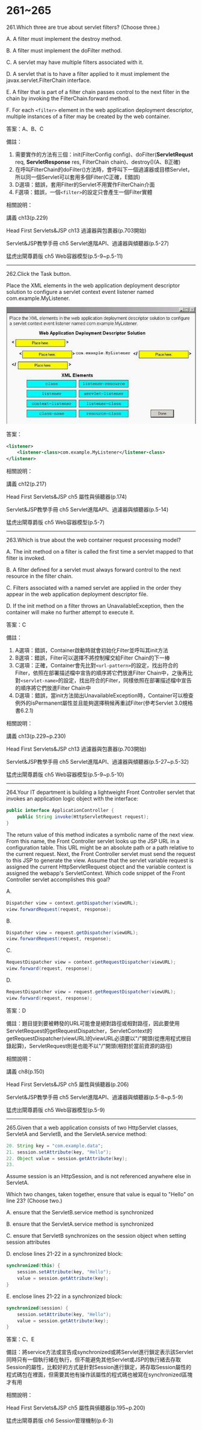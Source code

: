 261~265
========================

261.Which three are true about servlet filters? (Choose three.)

A.   A filter must implement the destroy method. 

B.   A filter must implement the doFilter method. 

C.   A servlet may have multiple filters associated with it. 

D.   A servlet that is to have a filter applied to it must implement the javax.servlet.FilterChain interface. 

E.   A filter that is part of a filter chain passes control to the next filter in the chain by invoking the FilterChain.forward method. 

F.   For each `<filter>` element in the web application deployment descriptor, multiple instances of a filter may be created by the web container.

<!--sec data-title="解析" data-id="section261_2" data-collapse=true ces-->
答案：A、B、C

備註：

1. 需要實作的方法有三個：init(FilterConfig config)、doFilter(**ServletRequst** req, **ServletResponse** res, FilterChain chain)、destroy()(A、B正確)
2. 在呼叫FilterChain的doFilter()方法時，會呼叫下一個過濾器或目標Servlet，所以同一個Servlet可以套用多個Filter(C正確，E錯誤)
3. D選項：錯誤，套用Filter的Servlet不用實作FilterChain介面
4. F選項：錯誤，一個`<filter>`的設定只會產生一個Filter實體

相關說明：

講義 ch13(p.229)

Head First Servlets&JSP ch13 過濾器與包裹器(p.703開始)

Servlet&JSP教學手冊 ch5 Servlet進階API、過濾器與傾聽器(p.5-27)

猛虎出閘尊爵版 ch5 Web容器模型(p.5-9~p.5-11)
<!--endsec-->

---
262.Click the Task button. 

Place the XML elements in the web application deployment descriptor solution to configure a servlet context event listener named com.example.MyListener.

![1506296443107](/media/1467.jpeg)

<!--sec data-title="解析" data-id="section262_2" data-collapse=true ces-->
答案：

```xml
<listener>
	<listener-class>com.example.MyListener</listener-class>
</listener>
```

相關說明：

講義 ch12(p.217)

Head First Servlets&JSP ch5 屬性與偵聽器(p.174)

Servlet&JSP教學手冊 ch5 Servlet進階API、過濾器與傾聽器(p.5-14)

猛虎出閘尊爵版 ch5 Web容器模型(p.5-7)
<!--endsec-->

---
263.Which is true about the web container request processing model?

A.   The init method on a filter is called the first time a servlet mapped to that filter is invoked. 

B.   A filter defined for a servlet must always forward control to the next resource in the filter chain. 

C.   Filters associated with a named servlet are applied in the order they appear in the web application deployment descriptor file. 

D.   If the init method on a filter throws an UnavailableException, then the container will make no further attempt to execute it.

<!--sec data-title="解析" data-id="section263_2" data-collapse=true ces-->
答案：C

備註：

1. A選項：錯誤，Container啟動時就會初始化Filter並呼叫其init方法
2. B選項：錯誤，Filter可以選擇不將控制權交給Filter Chain的下一棒
3. C選項：正確，Container會先比對`<url-pattern>`的設定，找出符合的Filter，依照在部署描述檔中宣告的順序將它們放進Filter Chain中，之後再比對`<servlet-name>`的設定，找出符合的Filter，同樣依照在部署描述檔中宣告的順序將它們放進Filter Chain中
4. D選項：錯誤，當init方法拋出UnavailableException時，Container可以檢查例外的isPermanent屬性並且能夠選擇稍候再重試Filter(參考Servlet 3.0規格書6.2.1)

相關說明：

講義 ch13(p.229~p.230)

Head First Servlets&JSP ch13 過濾器與包裹器(p.703開始)

Servlet&JSP教學手冊 ch5 Servlet進階API、過濾器與傾聽器(p.5-27~p.5-32)

猛虎出閘尊爵版 ch5 Web容器模型(p.5-9~p.5-10)
<!--endsec-->

---
264.Your IT department is building a lightweight Front Controller servlet that invokes an application logic object with the interface: 

```java
public interface ApplicationController {  
	public String invoke(HttpServletRequest request);
} 
```

The return value of this method indicates a symbolic name of the next view. From this name, the Front Controller servlet looks up the JSP URL in a configuration table. This URL might be an absolute path or a path relative to the current request. Next, the Front Controller servlet must send the request to this JSP to generate the view. Assume that the servlet variable request is assigned the current HttpServletRequest object and the variable context is assigned the webapp's ServletContext. 
Which code snippet of the Front Controller servlet accomplishes this goal?

A.  

```java
Dispatcher view = context.getDispatcher(viewURL); 
view.forwardRequest(request, response); 
```

B.   

```java
Dispatcher view = request.getDispatcher(viewURL); 
view.forwardRequest(request, response); 
```

C.   

```java
RequestDispatcher view = context.getRequestDispatcher(viewURL); 
view.forward(request, response); 
```

D.   

```java
RequestDispatcher view = request.getRequestDispatcher(viewURL); 
view.forward(request, response);
```

<!--sec data-title="解析" data-id="section264_2" data-collapse=true ces-->
答案：D

備註：題目提到要被轉發的URL可能會是絕對路徑或相對路徑，因此要使用ServletRequest的getRequestDispatcher，ServletContext的getRequestDispatcher(viewURL)的viewURL必須要以"/"開頭(從應用程式根目錄起算)，ServletRequest則是也能不以"/"開頭(相對於當前資源的路徑)

相關說明：

講義 ch8(p.150)

Head First Servlets&JSP ch5 屬性與偵聽器(p.206)

Servlet&JSP教學手冊 ch5 Servlet進階API、過濾器與傾聽器(p.5-8~p.5-9)

猛虎出閘尊爵版 ch5 Web容器模型(p.5-9)
<!--endsec-->

---
265.Given that a web application consists of two HttpServlet classes, ServletA and ServletB, and the ServletA.service method: 

```java
20. String key = "com.example.data"; 
21. session.setAttribute(key, "Hello"); 
22. Object value = session.getAttribute(key); 
23. 
```

Assume session is an HttpSession, and is not referenced anywhere else in ServletA. 

Which two changes, taken together, ensure that value is equal to "Hello" on line 23? (Choose two.)

A.   ensure that the ServletB.service method is synchronized

B.   ensure that the ServletA.service method is synchronized 

C.   ensure that ServletB synchronizes on the session object when setting session attributes 

D.   enclose lines 21-22 in a synchronized block: 

```java
synchronized(this) { 
	session.setAttribute(key, "Hello"); 
	value = session.getAttribute(key); 
} 
```

E.   enclose lines 21-22 in a synchronized block: 

```java
synchronized(session) { 
	session.setAttribute(key, "Hello"); 
	value = session.getAttribute(key); 
}
```

<!--sec data-title="解析" data-id="section265_2" data-collapse=true ces-->
答案：C、E

備註：將service方法或宣告成synchronized或將Servlet進行鎖定表示該Servlet同時只有一個執行緒在執行，但不能避免其他Servlet或JSP的執行緒去存取Session的屬性，比較好的方式是針對Session進行鎖定，將存取Session屬性的程式碼包在裡面，但需要其他有操作該屬性的程式碼也被寫在synchronized區塊才有用

相關說明：

Head First Servlets&JSP ch5 屬性與偵聽器(p.195~p.200)

猛虎出閘尊爵版 ch6 Session管理機制(p.6-3)
<!--endsec-->
